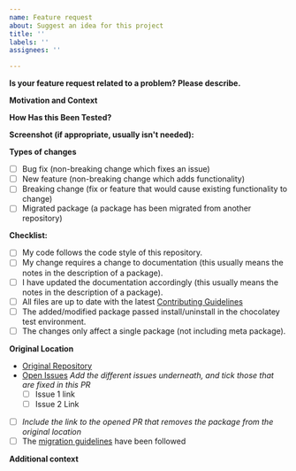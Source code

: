 ```yaml
---
name: Feature request
about: Suggest an idea for this project
title: ''
labels: ''
assignees: ''

---
```


<!-- Provide a general summary of your changes in the Title above, prefixed with (packageName) -->

**Is your feature request related to a problem? Please describe.**
<!-- Describe your changes in detail -->

**Motivation and Context**
<!-- Why is this change required? What problem does it solve? -->
<!-- If it fixes an open issue, please link to the issue here. -->
<!-- Use fixes/fixed when referencing the issue -->

**How Has this Been Tested?**
<!-- Please describe in detail how you tested your changes. -->
<!-- Include details of your testing environment, and the tests you ran to -->
<!-- see how your change affects other areas of the script, etc. -->

**Screenshot (if appropriate, usually isn't needed):**

**Types of changes**
<!-- What types of changes does your code introduce? Put an `x` in all the boxes that apply: -->

* [ ] Bug fix (non-breaking change which fixes an issue)
* [ ] New feature (non-breaking change which adds functionality)
* [ ] Breaking change (fix or feature that would cause existing functionality to change)
* [ ] Migrated package (a package has been migrated from another repository)

**Checklist:**
<!-- Go over all the following points, and put an `x` in all the boxes that apply. -->
<!-- If you're unsure about any of these, don't hesitate to ask. We're here to help! -->

* [ ] My code follows the code style of this repository.
* [ ] My change requires a change to documentation (this usually means the notes in the description of a package).
* [ ] I have updated the documentation accordingly (this usually means the notes in the description of a package).
* [ ] All files are up to date with the latest [Contributing Guidelines](https://github.com/chocolatey/chocolatey-coreteampackages/blob/master/CONTRIBUTING.md)
* [ ] The added/modified package passed install/uninstall in the chocolatey test environment.
* [ ] The changes only affect a single package (not including meta package).

<!-- The following section can be removed if the package has not been migrated from another location -->

**Original Location**

* [Original Repository](add_link_to_original_repository_location)
* [Open Issues](link_to_the_generic_location_of_open_issues) _Add the different issues underneath, and tick those that are fixed in this PR_
  * [ ] Issue 1 link
  * [ ] Issue 2 Link
* [ ] _Include the link to the opened PR that removes the package from the original location_
* [ ] The [migration guidelines](https://github.com/chocolatey/chocolatey-coreteampackages/wiki/Package-migration-process) have been followed

**Additional context**
<!-- Add any other context or screenshots about the feature request here. -->
